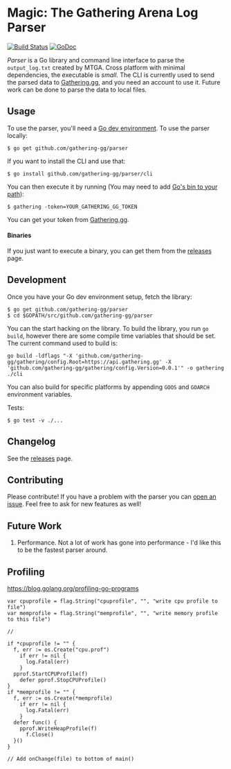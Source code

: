 # Magic: The Gathering Arena Log Parser #
[![Build Status](https://travis-ci.org/gathering-gg/parser.svg?branch=master)](https://travis-ci.org/gathering-gg/parser)
[![GoDoc](https://godoc.org/github.com/gathering-gg/parser?status.svg)](https://godoc.org/github.com/gathering-gg/parser)

_Parser_ is a Go library and command line interface to parse the
`output_log.txt` created by MTGA. Cross platform with minimal dependencies, the
executable is _small_. The CLI is currently used to send the parsed data to
[Gathering.gg](https://gathering.gg), and you need an account to use it. Future
work can be done to parse the data to local files.

## Usage ##
To use the parser, you'll need a [Go dev
environment](https://golang.org/doc/install). To use the parser locally:

```
$ go get github.com/gathering-gg/parser
```

If you want to install the CLI and use that:
```
$ go install github.com/gathering-gg/parser/cli
```
You can then execute it by running (You may need to add [Go's bin to your
path](https://github.com/golang/go/wiki/GOPATH)):
```
$ gathering -token=YOUR_GATHERING_GG_TOKEN
```
You can get your token from [Gathering.gg](https://gathering.gg).

#### Binaries ####
If you just want to execute a binary, you can get them from the
[releases](https://github.com/gathering-gg/parser/releases) page.

## Development ##
Once you have your Go dev environment setup, fetch the library:

```
$ go get github.com/gathering-gg/parser
$ cd $GOPATH/src/github.com/gathering-gg/parser
```

You can the start hacking on the library. To build the library, you run `go
build`, however there are some compile time variables that should be set. The
current command used to build is:

```
go build -ldflags "-X 'github.com/gathering-gg/gathering/config.Root=https://api.gathering.gg' -X 'github.com/gathering-gg/gathering/config.Version=0.0.1'" -o gathering ./cli
```
You can also build for specific platforms by appending `GOOS` and `GOARCH`
environment variables.

Tests:
```
$ go test -v ./...
```


## Changelog ##
See the [releases](https://github.com/gathering-gg/parser/releases) page.

## Contributing ##
Please contribute! If you have a problem with the parser you can [open an
issue](https://github.com/gathering-gg/parser/issues/new). Feel free to ask for
new features as well!

## Future Work ##
1. Performance. Not a lot of work has gone into performance - I'd like this to be the fastest parser around.

## Profiling ##
https://blog.golang.org/profiling-go-programs

```
var cpuprofile = flag.String("cpuprofile", "", "write cpu profile to file")
var memprofile = flag.String("memprofile", "", "write memory profile to this file")

// 

if *cpuprofile != "" {
  f, err := os.Create("cpu.prof")
    if err != nil {
      log.Fatal(err)
    }
  pprof.StartCPUProfile(f)
    defer pprof.StopCPUProfile()
}
if *memprofile != "" {
  f, err := os.Create(*memprofile)
    if err != nil {
      log.Fatal(err)
    }
  defer func() {
    pprof.WriteHeapProfile(f)
      f.Close()
  }()
}

// Add onChange(file) to bottom of main()
```
